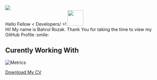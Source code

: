 <div>
    <img src="https://activity-graph.herokuapp.com/graph?username=Bahrul-Rozak&theme=xcode&area=true" />
    
</div>
Hello Fellow < Developers/ >! <img src = "https://raw.githubusercontent.com/MartinHeinz/MartinHeinz/master/wave.gif" width = 50px>
<br>
<!-- ![](https://github.com/Bahrul-Rozak/Bahrul-Rozak/blob/master/Hero.png)  -->
 
<!-- <p align='center'>

</p> -->
<div size='20px'> Hi! My name is Bahrul Rozak. Thank You for taking the time to view my GitHub Profile :smile:</div>

<h2> Curently Working With </h2>

![Metrics](https://metrics.lecoq.io/Bahrul-Rozak?template=terminal&base.header=0&base.activity=0&base.repositories=0&base.metadata=0&languages=1&languages.limit=8&languages.colors=github&languages.threshold=0%25&config.timezone=America%2FToronto)

[Download My CV](https://bahrul-rozak.github.io/CV/images/CV-Bahrul-Rozak.pdf)

  




